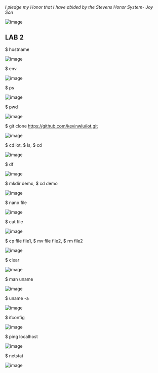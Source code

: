  *I pledge my Honor that I have abided by the Stevens Honor System- Joy Son*
 
![image](https://user-images.githubusercontent.com/98338109/230743845-a352a0f9-50ff-421a-804a-1fe37adcaf8d.png)

## LAB 2

$ hostname

![image](https://user-images.githubusercontent.com/98338109/231033780-76e2eaad-8296-4377-9886-73d72b046c47.png)

$ env

![image](https://user-images.githubusercontent.com/98338109/231033748-4e1a95b1-16b3-4b57-b474-c9be93e09656.png)

$ ps

![image](https://user-images.githubusercontent.com/98338109/231034007-a82f4445-3e95-48ce-90f9-03e608c2ed36.png)

$ pwd

![image](https://user-images.githubusercontent.com/98338109/231034023-10556954-6519-44ad-8261-e33aa4712e0d.png)

$ git clone https://github.com/kevinwlu/iot.git

![image](https://user-images.githubusercontent.com/98338109/231034074-564c954a-4fa0-4e17-936b-e37f0058b503.png)

$ cd iot, $ ls, $ cd

![image](https://user-images.githubusercontent.com/98338109/231034125-49f6a302-01cc-44cf-ac5a-ce8189be2854.png)

$ df

![image](https://user-images.githubusercontent.com/98338109/231033963-c322ef51-6a3d-4bb9-97f4-51a27444dcee.png)

$ mkdir demo, $ cd demo

![image](https://user-images.githubusercontent.com/98338109/231034173-b648ddf6-abe4-4ba6-b8e5-7d5fac5fb142.png)

$ nano file

![image](https://user-images.githubusercontent.com/98338109/231034270-576e038e-b9ed-4bb4-97be-dea3db21c110.png)

$ cat file

![image](https://user-images.githubusercontent.com/98338109/231034359-430783d2-9b9d-4343-a972-71c93d92823a.png)

$ cp file file1, $ mv file file2, $ rm file2

![image](https://user-images.githubusercontent.com/98338109/231034434-bd23477b-324e-43cc-8c59-dd01ead36240.png)

$ clear

![image](https://user-images.githubusercontent.com/98338109/231034464-7c5bdcdc-d23e-4502-bc2c-0f6a27b2bc25.png)

$ man uname 

![image](https://user-images.githubusercontent.com/98338109/231034590-3fc66077-1dac-497d-bbb3-b007e63a290a.png)

$ uname -a

![image](https://user-images.githubusercontent.com/98338109/231034666-c9ba9758-7a38-49ce-ae79-8279c0c0b76f.png)

$ ifconfig

![image](https://user-images.githubusercontent.com/98338109/231034884-13be44a7-b0c2-4aaa-8888-7d5c8f9ac7ae.png)

$ ping localhost

![image](https://user-images.githubusercontent.com/98338109/231035313-2c195fce-a03b-4407-97c6-9e4b0942b6bc.png)

$ netstat

![image](https://user-images.githubusercontent.com/98338109/231035355-bdb833e3-cc76-418a-af7e-c7a80c54646e.png)
